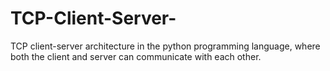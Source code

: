 # TCP-Client-Server-
TCP client-server architecture in the python programming language, where both the client and server can communicate with each other.
